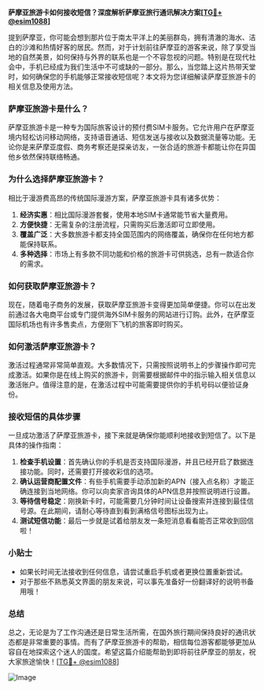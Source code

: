 **萨摩亚旅游卡如何接收短信？深度解析萨摩亚旅行通讯解决方案[[TG💪+ @esim1088](https://t.me/s/esim1088)]**

提到萨摩亚，你可能会想到那片位于南太平洋上的美丽群岛，拥有清澈的海水、洁白的沙滩和热情好客的居民。然而，对于计划前往萨摩亚的游客来说，除了享受当地的自然美景，如何保持与外界的联系也是一个不容忽视的问题。特别是在现代社会中，手机已经成为我们生活中不可或缺的一部分。那么，当您踏上这片热带天堂时，如何确保您的手机能够正常接收短信呢？本文将为您详细解读萨摩亚旅游卡的相关信息及使用方法。

### 萨摩亚旅游卡是什么？

萨摩亚旅游卡是一种专为国际旅客设计的预付费SIM卡服务。它允许用户在萨摩亚境内轻松访问移动网络，支持语音通话、短信发送与接收以及数据流量等功能。无论你是来萨摩亚度假、商务考察还是探亲访友，一张合适的旅游卡都能让你在异国他乡依然保持联络畅通。

### 为什么选择萨摩亚旅游卡？

相比于漫游费高昂的传统国际漫游方案，萨摩亚旅游卡具有诸多优势：

1. **经济实惠**：相比国际漫游套餐，使用本地SIM卡通常能节省大量费用。
2. **方便快捷**：无需复杂的注册流程，只需购买后激活即可立即使用。
3. **覆盖广泛**：大多数旅游卡都支持全国范围内的网络覆盖，确保你在任何地方都能保持联系。
4. **多种选择**：市场上有多款不同功能和价格的旅游卡可供挑选，总有一款适合你的需求。

### 如何获取萨摩亚旅游卡？

现在，随着电子商务的发展，获取萨摩亚旅游卡变得更加简单便捷。你可以在出发前通过各大电商平台或专门提供海外SIM卡服务的网站进行订购。此外，在萨摩亚国际机场也有许多售卖点，方便刚下飞机的旅客即时购买。

### 如何激活萨摩亚旅游卡？

激活过程通常非常简单直观。大多数情况下，只需按照说明书上的步骤操作即可完成激活。如果你是在线上购买的旅游卡，则需要根据邮件中的指示输入相关信息以激活账户。值得注意的是，在激活过程中可能需要提供你的手机号码以便验证身份。

### 接收短信的具体步骤

一旦成功激活了萨摩亚旅游卡，接下来就是确保你能顺利地接收到短信了。以下是具体的操作指南：

1. **检查手机设置**：首先确认你的手机是否支持国际漫游，并且已经开启了数据连接功能。同时，还需要打开接收彩信的选项。
2. **确认运营商配置文件**：有些手机需要手动添加新的APN（接入点名称）才能正确连接到当地网络。你可以向卖家咨询具体的APN信息并按照说明进行设置。
3. **等待信号稳定**：刚换新卡时，可能需要几分钟时间让设备搜索并连接到最佳信号源。在此期间，请耐心等待直到看到满格信号图标出现为止。
4. **测试短信功能**：最后一步就是试着给朋友发一条短消息看看能否正常收到回信啦！

### 小贴士

- 如果长时间无法接收到任何信息，请尝试重启手机或者更换位置重新尝试。
- 对于那些不熟悉英文界面的朋友来说，可以事先准备好一份翻译好的说明书备用哦！

### 总结

总之，无论是为了工作沟通还是日常生活所需，在国外旅行期间保持良好的通讯状态都是非常重要的事情。而有了萨摩亚旅游卡的帮助，相信每位游客都能够更加从容自在地探索这个迷人的国度。希望这篇介绍能帮助到即将前往萨摩亚的朋友，祝大家旅途愉快！[[TG💪+ @esim1088](https://t.me/s/esim1088)] 

![Image](https://i.postimg.cc/4NQfJmqS/Snipaste-2025-05-13-00-14-12.png)